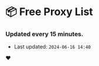 # :package: Free Proxy List
### Updated every 15 minutes.

- Last updated: `2024-06-16 14:40`

:heart:
